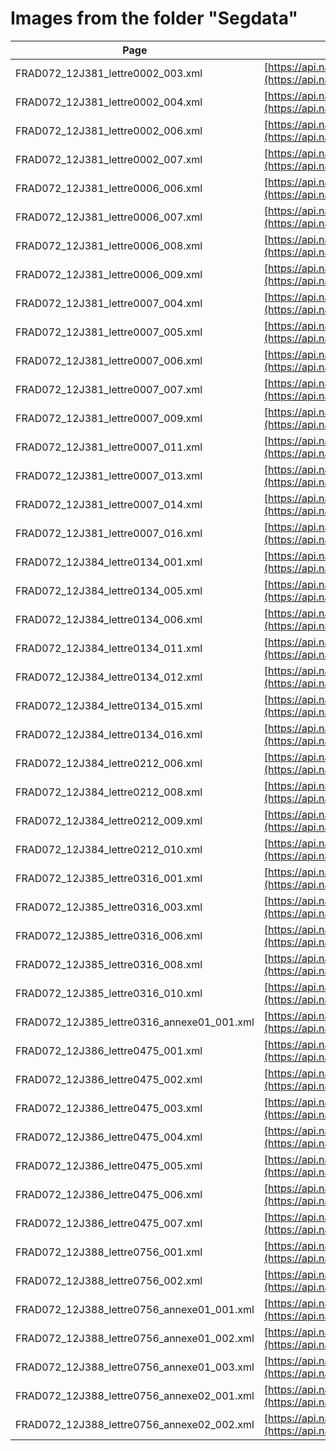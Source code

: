 # Images from the folder "Segdata"

| Page | Link NAKALA |
| - | - |
| FRAD072_12J381_lettre0002_003.xml | [https://api.nakala.fr/iiif/10.34847/nkl.64efx332/b5b8f49b1b61ae9605f483a354470c5f6326e175](https://api.nakala.fr/iiif/10.34847/nkl.64efx332/b5b8f49b1b61ae9605f483a354470c5f6326e175) |
| FRAD072_12J381_lettre0002_004.xml | [https://api.nakala.fr/iiif/10.34847/nkl.64efx332/190d328825f9dc475dacc86874c320a2d367f616](https://api.nakala.fr/iiif/10.34847/nkl.64efx332/190d328825f9dc475dacc86874c320a2d367f616) |
| FRAD072_12J381_lettre0002_006.xml | [https://api.nakala.fr/iiif/10.34847/nkl.64efx332/99ecec361f3983a9b9dfe70a31208731524adb28](https://api.nakala.fr/iiif/10.34847/nkl.64efx332/99ecec361f3983a9b9dfe70a31208731524adb28) |
| FRAD072_12J381_lettre0002_007.xml | [https://api.nakala.fr/iiif/10.34847/nkl.64efx332/95b2fc0b1d958428cceb40e3ae8489895833a9b1](https://api.nakala.fr/iiif/10.34847/nkl.64efx332/95b2fc0b1d958428cceb40e3ae8489895833a9b1) |
| FRAD072_12J381_lettre0006_006.xml | [https://api.nakala.fr/iiif/10.34847/nkl.2cf0gw32/d58d6dc3b09180adf63c5c65226724fe056fd342](https://api.nakala.fr/iiif/10.34847/nkl.2cf0gw32/d58d6dc3b09180adf63c5c65226724fe056fd342) |
| FRAD072_12J381_lettre0006_007.xml | [https://api.nakala.fr/iiif/10.34847/nkl.2cf0gw32/2569b34747fef05b2e45f3dd0d508787df392838](https://api.nakala.fr/iiif/10.34847/nkl.2cf0gw32/2569b34747fef05b2e45f3dd0d508787df392838) |
| FRAD072_12J381_lettre0006_008.xml | [https://api.nakala.fr/iiif/10.34847/nkl.2cf0gw32/5b7943e8cd3fa92bccbf56175d3fc1cc7d2de698](https://api.nakala.fr/iiif/10.34847/nkl.2cf0gw32/5b7943e8cd3fa92bccbf56175d3fc1cc7d2de698) |
| FRAD072_12J381_lettre0006_009.xml | [https://api.nakala.fr/iiif/10.34847/nkl.2cf0gw32/7a9d1c51ba9bd7b82aa9adcb7ba715f1fa75b8a2](https://api.nakala.fr/iiif/10.34847/nkl.2cf0gw32/7a9d1c51ba9bd7b82aa9adcb7ba715f1fa75b8a2) |
| FRAD072_12J381_lettre0007_004.xml | [https://api.nakala.fr/iiif/10.34847/nkl.dba35ssd/0e50d57cd321632941069b933ed8c0522d3aa0d6](https://api.nakala.fr/iiif/10.34847/nkl.dba35ssd/0e50d57cd321632941069b933ed8c0522d3aa0d6) |
| FRAD072_12J381_lettre0007_005.xml | [https://api.nakala.fr/iiif/10.34847/nkl.dba35ssd/f5fa11fedd1a2ea0dbe017a9286910209fac0be3](https://api.nakala.fr/iiif/10.34847/nkl.dba35ssd/f5fa11fedd1a2ea0dbe017a9286910209fac0be3) |
| FRAD072_12J381_lettre0007_006.xml | [https://api.nakala.fr/iiif/10.34847/nkl.dba35ssd/809e1a3391ea000f973bd451136caf130553cba8](https://api.nakala.fr/iiif/10.34847/nkl.dba35ssd/809e1a3391ea000f973bd451136caf130553cba8) |
| FRAD072_12J381_lettre0007_007.xml | [https://api.nakala.fr/iiif/10.34847/nkl.dba35ssd/f4ee068eb7c5cc64aa283c6e8c42663d7117ae01](https://api.nakala.fr/iiif/10.34847/nkl.dba35ssd/f4ee068eb7c5cc64aa283c6e8c42663d7117ae01) |
| FRAD072_12J381_lettre0007_009.xml | [https://api.nakala.fr/iiif/10.34847/nkl.dba35ssd/fdba228dc8fd219a8ec73ca863ff158f61ca8799](https://api.nakala.fr/iiif/10.34847/nkl.dba35ssd/fdba228dc8fd219a8ec73ca863ff158f61ca8799) |
| FRAD072_12J381_lettre0007_011.xml | [https://api.nakala.fr/iiif/10.34847/nkl.dba35ssd/8170fa159bde7df7cc3599dcabee51d1040bc488](https://api.nakala.fr/iiif/10.34847/nkl.dba35ssd/8170fa159bde7df7cc3599dcabee51d1040bc488) |
| FRAD072_12J381_lettre0007_013.xml | [https://api.nakala.fr/iiif/10.34847/nkl.dba35ssd/215278e744c0b6145a0b7c05d5b0f6057ae22403](https://api.nakala.fr/iiif/10.34847/nkl.dba35ssd/215278e744c0b6145a0b7c05d5b0f6057ae22403) |
| FRAD072_12J381_lettre0007_014.xml | [https://api.nakala.fr/iiif/10.34847/nkl.dba35ssd/9f5bd5af536b6da332340f7e79e7f792056e7e62](https://api.nakala.fr/iiif/10.34847/nkl.dba35ssd/9f5bd5af536b6da332340f7e79e7f792056e7e62) |
| FRAD072_12J381_lettre0007_016.xml | [https://api.nakala.fr/iiif/10.34847/nkl.dba35ssd/a766312d130833b473c00f226f049c734b28eba2](https://api.nakala.fr/iiif/10.34847/nkl.dba35ssd/a766312d130833b473c00f226f049c734b28eba2) |
| FRAD072_12J384_lettre0134_001.xml | [https://api.nakala.fr/iiif/10.34847/nkl.46e8qp3y/271e0aeb1250fba40f2ae3b83372bbb1f4356479](https://api.nakala.fr/iiif/10.34847/nkl.46e8qp3y/271e0aeb1250fba40f2ae3b83372bbb1f4356479) |
| FRAD072_12J384_lettre0134_005.xml | [https://api.nakala.fr/iiif/10.34847/nkl.46e8qp3y/497e499a6acd890b62b318bfae79789676dfeb65](https://api.nakala.fr/iiif/10.34847/nkl.46e8qp3y/497e499a6acd890b62b318bfae79789676dfeb65) |
| FRAD072_12J384_lettre0134_006.xml | [https://api.nakala.fr/iiif/10.34847/nkl.46e8qp3y/c257635cdf6b4a9238859ade40471212c2c70c3f](https://api.nakala.fr/iiif/10.34847/nkl.46e8qp3y/c257635cdf6b4a9238859ade40471212c2c70c3f) |
| FRAD072_12J384_lettre0134_011.xml | [https://api.nakala.fr/iiif/10.34847/nkl.46e8qp3y/8e9d7e82d5a5525017705371b3b41dd857455b0e](https://api.nakala.fr/iiif/10.34847/nkl.46e8qp3y/8e9d7e82d5a5525017705371b3b41dd857455b0e) |
| FRAD072_12J384_lettre0134_012.xml | [https://api.nakala.fr/iiif/10.34847/nkl.46e8qp3y/d129552d0a896c6d68416fa818930ab5a70e81f2](https://api.nakala.fr/iiif/10.34847/nkl.46e8qp3y/d129552d0a896c6d68416fa818930ab5a70e81f2) |
| FRAD072_12J384_lettre0134_015.xml | [https://api.nakala.fr/iiif/10.34847/nkl.46e8qp3y/fd93766ad99319b8f789b83de23def8d7cd8cd78](https://api.nakala.fr/iiif/10.34847/nkl.46e8qp3y/fd93766ad99319b8f789b83de23def8d7cd8cd78) |
| FRAD072_12J384_lettre0134_016.xml | [https://api.nakala.fr/iiif/10.34847/nkl.46e8qp3y/fa4be621399cce6705a42e04211f2f3fd53e6d1c](https://api.nakala.fr/iiif/10.34847/nkl.46e8qp3y/fa4be621399cce6705a42e04211f2f3fd53e6d1c) |
| FRAD072_12J384_lettre0212_006.xml | [https://api.nakala.fr/iiif/10.34847/nkl.b501512f/4b0fd0726f469cdd10f728aa1ad84a9205b41228](https://api.nakala.fr/iiif/10.34847/nkl.b501512f/4b0fd0726f469cdd10f728aa1ad84a9205b41228) |
| FRAD072_12J384_lettre0212_008.xml | [https://api.nakala.fr/iiif/10.34847/nkl.b501512f/d78dae8f424dd0dbff420eb6db50d58ab8140d9c](https://api.nakala.fr/iiif/10.34847/nkl.b501512f/d78dae8f424dd0dbff420eb6db50d58ab8140d9c) |
| FRAD072_12J384_lettre0212_009.xml | [https://api.nakala.fr/iiif/10.34847/nkl.b501512f/2a3941844f851e0ec469161db7a9d86db8243721](https://api.nakala.fr/iiif/10.34847/nkl.b501512f/2a3941844f851e0ec469161db7a9d86db8243721) |
| FRAD072_12J384_lettre0212_010.xml | [https://api.nakala.fr/iiif/10.34847/nkl.b501512f/01853c39cb67e93cb5dd1ef70a04c1882a20c990](https://api.nakala.fr/iiif/10.34847/nkl.b501512f/01853c39cb67e93cb5dd1ef70a04c1882a20c990) |
| FRAD072_12J385_lettre0316_001.xml | [https://api.nakala.fr/iiif/10.34847/nkl.fbdec1u7/d2bff37e190c49e599a19af25f73c30846484e79](https://api.nakala.fr/iiif/10.34847/nkl.fbdec1u7/d2bff37e190c49e599a19af25f73c30846484e79) |
| FRAD072_12J385_lettre0316_003.xml | [https://api.nakala.fr/iiif/10.34847/nkl.fbdec1u7/91d769adb063fa8cbfeacdf20784b36d19121a16](https://api.nakala.fr/iiif/10.34847/nkl.fbdec1u7/91d769adb063fa8cbfeacdf20784b36d19121a16) |
| FRAD072_12J385_lettre0316_006.xml | [https://api.nakala.fr/iiif/10.34847/nkl.fbdec1u7/4b086bcba5cb2b48ee73a23cf2d90bc69bee4959](https://api.nakala.fr/iiif/10.34847/nkl.fbdec1u7/4b086bcba5cb2b48ee73a23cf2d90bc69bee4959) |
| FRAD072_12J385_lettre0316_008.xml | [https://api.nakala.fr/iiif/10.34847/nkl.fbdec1u7/818e25ea41a759d8b9b96b037364da9f2c9ea9f4](https://api.nakala.fr/iiif/10.34847/nkl.fbdec1u7/818e25ea41a759d8b9b96b037364da9f2c9ea9f4) |
| FRAD072_12J385_lettre0316_010.xml | [https://api.nakala.fr/iiif/10.34847/nkl.fbdec1u7/a216caf26b42a6f96449b0464408c252dbbd7ef7](https://api.nakala.fr/iiif/10.34847/nkl.fbdec1u7/a216caf26b42a6f96449b0464408c252dbbd7ef7) |
| FRAD072_12J385_lettre0316_annexe01_001.xml | [https://api.nakala.fr/iiif/10.34847/nkl.fbdec1u7/778c45c7332a420c2e9c89d62bbd75ff5e560102](https://api.nakala.fr/iiif/10.34847/nkl.fbdec1u7/778c45c7332a420c2e9c89d62bbd75ff5e560102) |
| FRAD072_12J386_lettre0475_001.xml | [https://api.nakala.fr/iiif/10.34847/nkl.7f94bq67/e6bfeced446d5498a2bcd1329e2cedf75fa0a498](https://api.nakala.fr/iiif/10.34847/nkl.7f94bq67/e6bfeced446d5498a2bcd1329e2cedf75fa0a498) |
| FRAD072_12J386_lettre0475_002.xml | [https://api.nakala.fr/iiif/10.34847/nkl.7f94bq67/3035e52b104e9a79a900d1141ecaa76b4d76d026](https://api.nakala.fr/iiif/10.34847/nkl.7f94bq67/3035e52b104e9a79a900d1141ecaa76b4d76d026) |
| FRAD072_12J386_lettre0475_003.xml | [https://api.nakala.fr/iiif/10.34847/nkl.7f94bq67/e2476509aa453e8513c4da90e5fa7f15102985e9](https://api.nakala.fr/iiif/10.34847/nkl.7f94bq67/e2476509aa453e8513c4da90e5fa7f15102985e9) |
| FRAD072_12J386_lettre0475_004.xml | [https://api.nakala.fr/iiif/10.34847/nkl.7f94bq67/8e811b7ecbd487be3a8d12734c0e8b805263ee97](https://api.nakala.fr/iiif/10.34847/nkl.7f94bq67/8e811b7ecbd487be3a8d12734c0e8b805263ee97) |
| FRAD072_12J386_lettre0475_005.xml | [https://api.nakala.fr/iiif/10.34847/nkl.7f94bq67/9191138808e75f816e5d78e10386690de94c1514](https://api.nakala.fr/iiif/10.34847/nkl.7f94bq67/9191138808e75f816e5d78e10386690de94c1514) |
| FRAD072_12J386_lettre0475_006.xml | [https://api.nakala.fr/iiif/10.34847/nkl.7f94bq67/098df12e7cfb970e79ddfda5358c50f2b85bbc88](https://api.nakala.fr/iiif/10.34847/nkl.7f94bq67/098df12e7cfb970e79ddfda5358c50f2b85bbc88) |
| FRAD072_12J386_lettre0475_007.xml | [https://api.nakala.fr/iiif/10.34847/nkl.7f94bq67/0f7c690ed5978d5e7ff2e90b312d0b1157f51f70](https://api.nakala.fr/iiif/10.34847/nkl.7f94bq67/0f7c690ed5978d5e7ff2e90b312d0b1157f51f70) |
| FRAD072_12J388_lettre0756_001.xml | [https://api.nakala.fr/iiif/10.34847/nkl.ee572f93/06996e2023426a2ec4fe6bc41ed009f4702abc83](https://api.nakala.fr/iiif/10.34847/nkl.ee572f93/06996e2023426a2ec4fe6bc41ed009f4702abc83) |
| FRAD072_12J388_lettre0756_002.xml | [https://api.nakala.fr/iiif/10.34847/nkl.ee572f93/7bf1f3a1d1f90261c6994ac0ce8897c0720ca5bb](https://api.nakala.fr/iiif/10.34847/nkl.ee572f93/7bf1f3a1d1f90261c6994ac0ce8897c0720ca5bb) |
| FRAD072_12J388_lettre0756_annexe01_001.xml | [https://api.nakala.fr/iiif/10.34847/nkl.ee572f93/c600034e292fee5aa22ca73b19b6b3657d534bde](https://api.nakala.fr/iiif/10.34847/nkl.ee572f93/c600034e292fee5aa22ca73b19b6b3657d534bde) |
| FRAD072_12J388_lettre0756_annexe01_002.xml | [https://api.nakala.fr/iiif/10.34847/nkl.ee572f93/2aefee0fa2943e38076cb46531b0106e75ff50fc](https://api.nakala.fr/iiif/10.34847/nkl.ee572f93/2aefee0fa2943e38076cb46531b0106e75ff50fc) |
| FRAD072_12J388_lettre0756_annexe01_003.xml | [https://api.nakala.fr/iiif/10.34847/nkl.ee572f93/14b49c9ea711bccf919a5fedf242231257894d39](https://api.nakala.fr/iiif/10.34847/nkl.ee572f93/14b49c9ea711bccf919a5fedf242231257894d39) |
| FRAD072_12J388_lettre0756_annexe02_001.xml | [https://api.nakala.fr/iiif/10.34847/nkl.ee572f93/7d5a8b9d8603a47ede61aa87b047fdd0b32379b8](https://api.nakala.fr/iiif/10.34847/nkl.ee572f93/7d5a8b9d8603a47ede61aa87b047fdd0b32379b8) |
| FRAD072_12J388_lettre0756_annexe02_002.xml | [https://api.nakala.fr/iiif/10.34847/nkl.ee572f93/8a148d333d18e004ff74ccb45392753bc484e4a9](https://api.nakala.fr/iiif/10.34847/nkl.ee572f93/8a148d333d18e004ff74ccb45392753bc484e4a9) |